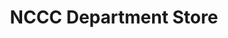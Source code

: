 ---
title: "NCCC Department Store"
url: /davao-city/nccc-department-store-cabantian-road/
shop: department store
---